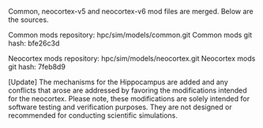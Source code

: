 Common, neocortex-v5 and neocortex-v6 mod files are merged. Below are the sources.

Common mods repository: hpc/sim/models/common.git
Common mods git hash: bfe26c3d

Neocortex mods repository: hpc/sim/models/neocortex.git
Neocortex mods git hash: 7feb8d9

[Update]
The mechanisms for the Hippocampus are added and any conflicts that arose are addressed by favoring the modifications intended for the neocortex. Please note, these modifications are solely intended for software testing and verification purposes. They are not designed or recommended for conducting scientific simulations.
